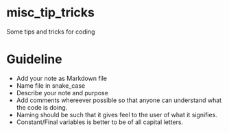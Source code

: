 # misc_tip_tricks
Some tips and tricks for coding

# Guideline
- Add your note as Markdown file
- Name file in snake_case
- Describe your note and purpose
- Add comments whereever possible so that anyone can understand what the code is doing.
- Naming should be such that it gives feel to the user of what it signifies.
- Constant/Final variables is better to be of all capital letters.
